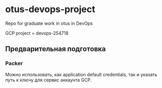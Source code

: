 # otus-devops-project
Repo for graduate work in otus in DevOps

GCP project = devops-254718

## Предварительная подготовка
### Packer
Можно использовать, как application default credentials, так и указать путь к ключу для сервис аккаунта GCP.

